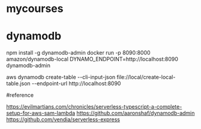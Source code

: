 # mycourses

# dynamodb

npm install -g dynamodb-admin
docker run -p 8090:8000 amazon/dynamodb-local
DYNAMO_ENDPOINT=http://localhost:8090 dynamodb-admin

aws dynamodb create-table --cli-input-json file://local/create-local-table.json --endpoint-url http://localhost:8090

#reference

https://evilmartians.com/chronicles/serverless-typescript-a-complete-setup-for-aws-sam-lambda
https://github.com/aaronshaf/dynamodb-admin
https://github.com/vendia/serverless-express
